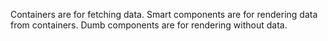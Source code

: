Containers are for fetching data.
Smart components are for rendering data from containers.
Dumb components are for rendering without data.